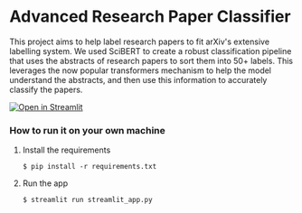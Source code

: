 # Advanced Research Paper Classifier

This project aims to help label research papers to fit arXiv's extensive labelling system. We used SciBERT to create a robust classification pipeline that uses the abstracts of research papers to sort them into 50+ labels. This leverages the now popular transformers mechanism to help the model understand the abstracts, and then use this information to accurately classify the papers.

[![Open in Streamlit](https://static.streamlit.io/badges/streamlit_badge_black_white.svg)](https://data-evaluation-template.streamlit.app/)

### How to run it on your own machine

1. Install the requirements

   ```
   $ pip install -r requirements.txt
   ```
2. Run the app

   ```
   $ streamlit run streamlit_app.py
   ```
